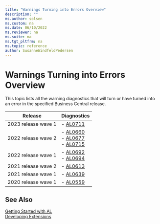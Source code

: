 ```yaml
---
title: "Warnings Turning into Errors Overview"
description: ""
ms.author: solsen
ms.custom: na
ms.date: 06/10/2022
ms.reviewer: na
ms.suite: na
ms.tgt_pltfrm: na
ms.topic: reference
author: SusanneWindfeldPedersen
---
```

[//]: # (START>DO_NOT_EDIT)
[//]: # (IMPORTANT:Do not edit any of the content between here and the END>DO_NOT_EDIT.)
[//]: # (Any modifications should be made in the .xml files in the ModernDev repo.)

# Warnings Turning into Errors Overview

This topic lists all the warning diagnostics that will turn or have turned into an error in the specified Business Central release.

|Release|Diagnostics|
|---------|-----------|
|2023 release wave 1|- [AL0711](diagnostic-al711.md)<br/>|
|2022 release wave 2|- [AL0660](diagnostic-al660.md)<br/>- [AL0677](diagnostic-al677.md)<br/>- [AL0715](diagnostic-al715.md)<br/>|
|2022 release wave 1|- [AL0692](diagnostic-al692.md)<br/>- [AL0694](diagnostic-al694.md)<br/>|
|2021 release wave 2|- [AL0613](diagnostic-al613.md)<br/>|
|2021 release wave 1|- [AL0639](diagnostic-al639.md)<br/>|
|2020 release wave 1|- [AL0559](diagnostic-al559.md)<br/>|

[//]: # (IMPORTANT: END>DO_NOT_EDIT)
## See Also  
[Getting Started with AL](../devenv-get-started.md)  
[Developing Extensions](../devenv-dev-overview.md)  